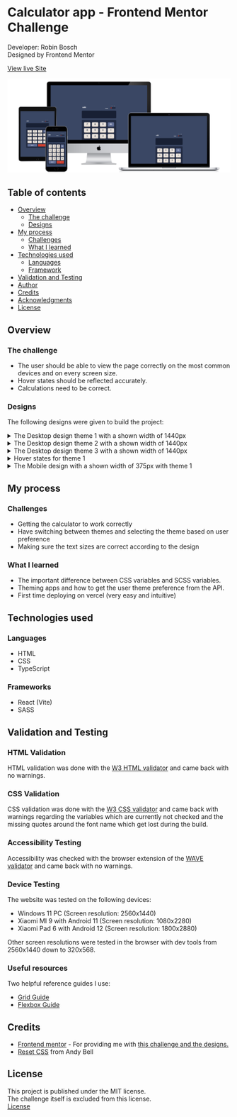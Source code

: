 # Calculator app - Frontend Mentor Challenge

Developer: Robin Bosch  
Designed by Frontend Mentor

[View live Site](https://calculator-frontend-mentor-qc1nx2e09-robin-boschs-projects.vercel.app/)  

![Mockup image](docs/mockup-preview.png)

## Table of contents

- [Overview](#overview)
    - [The challenge](#the-challenge)
    - [Designs](#designs)
- [My process](#my-process)
    - [Challenges](#challenges)
    - [What I learned](#what-i-learned)
- [Technologies used](#technologies-used)
    - [Languages](#languages)
    - [Framework](#framework)
- [Validation and Testing](#validation-and-testing)
- [Author](#author)
- [Credits](#author)
- [Acknowledgments](#acknowledgments)
- [License](#license)


## Overview

### The challenge

- The user should be able to view the page correctly on the most common devices and on every screen size.  
- Hover states should be reflected accurately.
- Calculations need to be correct.

### Designs

The following designs were given to build the project:  

<details>
<summary>The Desktop design theme 1 with a shown width of 1440px</summary>

![](docs/desktop-design-theme-1.jpg)
</details>

<details>
<summary>The Desktop design theme 2 with a shown width of 1440px</summary>

![](docs/desktop-design-theme-2.jpg)
</details>

<details>
<summary>The Desktop design theme 3 with a shown width of 1440px</summary>

![](docs/desktop-design-theme-3.jpg)
</details>

<details>

<summary>Hover states for theme 1</summary>

![](docs/active-states-theme-1.jpg)
</details>

<details>
<summary>The Mobile design with a shown width of 375px with theme 1</summary>

![](docs/mobile-design-theme-1.jpg)
</details>

## My process

### Challenges

- Getting the calculator to work correctly
- Have switching between themes and selecting the theme based on user preference
- Making sure the text sizes are correct according to the design


### What I learned

- The important difference between CSS variables and SCSS variables.
- Theming apps and how to get the user theme preference from the API.
- First time deploying on vercel (very easy and intuitive)

## Technologies used

### Languages

- HTML
- CSS
- TypeScript

### Frameworks

- React (Vite)
- SASS

## Validation and Testing

### HTML Validation

HTML validation was done with the [W3 HTML validator](https://validator.w3.org/nu/) and came back with no warnings.

### CSS Validation

CSS validation was done with the [W3 CSS validator](https://jigsaw.w3.org/css-validator/) and came back with warnings regarding the variables which are currently not checked and the missing quotes around the font name which get lost during the build.

### Accessibility Testing

Accessibility was checked with the browser extension of the [WAVE validator](https://wave.webaim.org/) and came back with no warnings.

### Device Testing

The website was tested on the following devices:

- Windows 11 PC (Screen resolution: 2560x1440)
- Xiaomi MI 9 with Android 11 (Screen resolution: 1080x2280)
- Xiaomi Pad 6 with Android 12 (Screen resolution: 1800x2880)

Other screen resolutions were tested in the browser with dev tools from 2560x1440 down to 320x568.

### Useful resources

Two helpful reference guides I use: 
- [Grid Guide](https://css-tricks.com/snippets/css/complete-guide-grid/)
- [Flexbox Guide](https://css-tricks.com/snippets/css/a-guide-to-flexbox/)

## Credits

- [Frontend mentor](https://www.frontendmentor.io) - For providing me with [this challenge and the designs.](https://www.frontendmentor.io/challenges/easybank-landing-page-WaUhkoDN) 
- [Reset CSS](https://andy-bell.co.uk/a-modern-css-reset/) from Andy Bell

## License

This project is published under the MIT license.  
The challenge itself is excluded from this license.  
[License](/LICENSE.txt)
